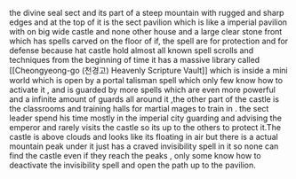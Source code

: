 the divine seal sect and its part of a steep mountain with rugged and sharp edges and at the top of it is the sect pavilion which is like a imperial pavilion with on big wide castle and none other house and a large clear stone front which has spells carved on the floor of if, the spell are for protection and for defense because hat castle hold almost all known spell scrolls and techniques from the beginning of time it has a massive library called [[Cheongyeong-go (천경고) Heavenly Scripture Vault]] which is inside a mini world which is open by a portal talisman spell which only few know how to activate it , and is guarded by more spells which are even more powerful and a infinite amount of guards all around it ,the other part of the castle is the classrooms and training halls for martial mages to train in . the sect leader spend his time mostly in the imperial city guarding and advising the emperor and rarely visits the castle so its up to the others to protect it.The castle is above clouds and looks like its floating in air but there is a actual mountain peak under it just has a craved invisibility spell in it so none can find the castle even if they reach the peaks , only some know how to deactivate the invisibility spell and open the path up to the pavilion.